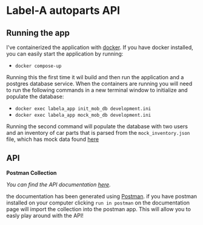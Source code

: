 # Label-A autoparts API

## Running the app

I've containerized the application with [docker](https://www.docker.com/products/docker-desktop). If you have docker installed, you can easily start the application by running:

- `docker compose-up`

Running this the first time it wil build and then run the application and a postgres database service. When the containers are running you will need to run the following commands in a new terminal window to initialize and populate the database:

- `docker exec labela_app init_mob_db development.ini`
- `docker exec labela_app mock_mob_db development.ini`

Running the second command will populate the database with two users and an inventory of car parts that is parsed from the `mock_inventory.json` file, which has mock data found [here](https://datasn.io/p/370) 

## API

**Postman Collection**

*You can find the API documentation [here](https://documenter.getpostman.com/view/4313438/SW7aXTL2).* 

the documentation has been generated using [Postman](https://www.getpostman.com).
if you have postman installed on your computer clicking `run in postman` on the documentation page will import the collection into the postman app. This will allow you to easly play around with the API!
